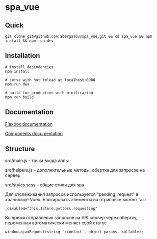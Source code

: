 # spa_vue

## Quick
```
git clone git@github.com:abergasov/spa_vue.git && cd spa_vue && npm install && npm run dev
```

## Installation
```shell script
# install dependencies
npm install

# serve with hot reload at localhost:8080
npm run dev

# build for production with minification
npm run build
```

## Documentation
[Flexbox documentation](http://flexboxgrid.com/)

[Components documentation](https://demo.polaris-vue.eastsideco.io/)

## Structure
src/main.js - точка входа аппы

src/helpers.js - дополнительные методы, обертка для запросов на сервер

src/styles.scss - общие стили для spa


Для отслеживания запросов используется "pending_request" в хранилище Vuex.
Блокировать элементы на отрисовке можно так:
```
:disabled="this.$store.getters.requesting"
```

Во время отправления запросов на API сервер через обертку, переменная автоматически меняет свой статус
```
window.ajaxRequest(string '/contact', object params, callable);
```
